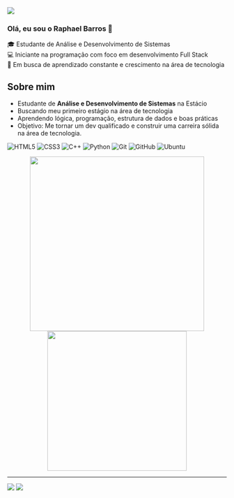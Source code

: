 <img src="https://capsule-render.vercel.app/api?type=waving&color=00000&height=150&section=header&fontColor=aaaaa" />

### Olá, eu sou o Raphael Barros 👋

🎓 Estudante de Análise e Desenvolvimento de Sistemas  
💻 Iniciante na programação com foco em desenvolvimento Full Stack  
🚀 Em busca de aprendizado constante e crescimento na área de tecnologia  

##  Sobre mim

- Estudante de **Análise e Desenvolvimento de Sistemas** na Estácio  
- Buscando meu primeiro estágio na área de tecnologia  
- Aprendendo lógica, programação, estrutura de dados e boas práticas  
-  Objetivo: Me tornar um dev qualificado e construir uma carreira sólida na área de tecnologia.
 

![HTML5](https://img.shields.io/badge/HTML5-E34F26?style=for-the-badge&logo=html5&logoColor=fff)
![CSS3](https://img.shields.io/badge/CSS3-1572B6?style=for-the-badge&logo=css3&logoColor=fff)
![C++](https://img.shields.io/badge/C++-00599C?style=for-the-badge&logo=c%2B%2B&logoColor=fff)
![Python](https://img.shields.io/badge/Python-3776AB?style=for-the-badge&logo=python&logoColor=fff)
![Git](https://img.shields.io/badge/Git-F05032?style=for-the-badge&logo=git&logoColor=fff)   ![GitHub](https://img.shields.io/badge/GitHub-181717?style=for-the-badge&logo=github&logoColor=fff) ![Ubuntu](https://img.shields.io/badge/Ubuntu-E95420?style=for-the-badge&logo=ubuntu&logoColor=white)





<p align="center">
  <img src="https://github-readme-stats.vercel.app/api?username=raphaelbarross&show_icons=true&theme=radical" width="400"/>
  <img src="https://github-readme-stats.vercel.app/api/top-langs/?username=raphaelbarross&layout=compact&theme=radical" width="320"/>
</p>

---

  
 <a href = "mailto:finick021@gmail.com"><img src="https://img.shields.io/badge/-Gmail-%23333?style=for-the-badge&logo=gmail&logoColor=white" target="_blank"></a>   <a href=(https://www.linkedin.com/in/raphael-barross/) target="_blank"><img src="https://img.shields.io/badge/-LinkedIn-%230077B5?style=for-the-badge&logo=linkedin&logoColor=white" target="_blank">
    </a> 






 





